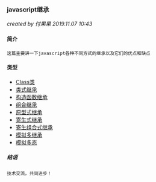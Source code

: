 ### javascript继承

*created by 付果果  2019.11.07 10:43*


#### 简介

```
这篇主要讲一下javascript各种不同方式的继承以及它们的优点和缺点
```



#### 类型

- [Class类](./markdown/class类.md)
- [类式继承](./markdown/类式继承(1).md)
- [构造函数继承](./markdown/构造函数继承(2).md)
- [组合继承](./markdown/组合继承(3).md)
- [原型式继承](./markdown/原型式继承(4).md)
- [寄生式继承](./markdown/寄生式继承(5).md)
- [寄生组合式继承](./markdown/寄生组合式继承(6).md)
- [模拟多继承](./markdown/模拟多继承.md)
- [模拟多态](./markdown/模拟多态.md)



##### 结语

```
技术交流，共同进步！
```

